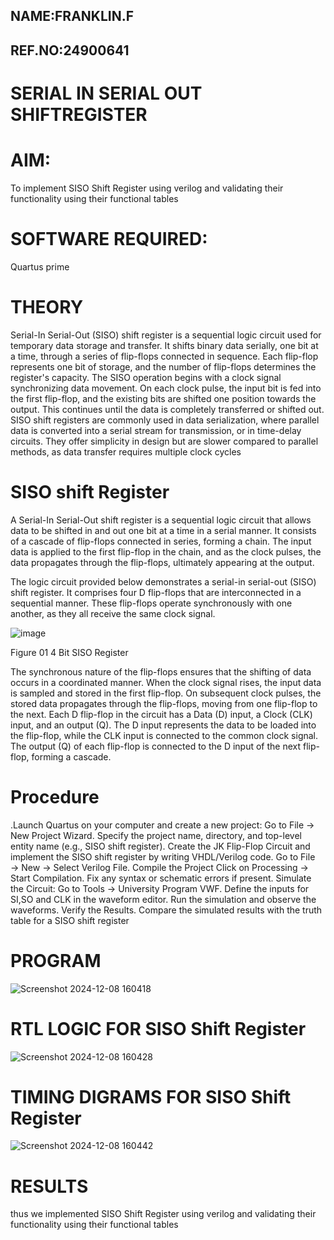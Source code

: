 ##  NAME:FRANKLIN.F
## REF.NO:24900641
# SERIAL IN SERIAL OUT SHIFTREGISTER

# AIM:

To implement  SISO Shift Register using verilog and validating their functionality using their functional tables

# SOFTWARE REQUIRED:

Quartus prime

# THEORY
Serial-In Serial-Out (SISO) shift register is a sequential logic circuit used for temporary data storage and transfer. It shifts binary data serially, one bit at a time, through a series of flip-flops connected in sequence. Each flip-flop represents one bit of storage, and the number of flip-flops determines the register's capacity. The SISO operation begins with a clock signal synchronizing data movement. On each clock pulse, the input bit is fed into the first flip-flop, and the existing bits are shifted one position towards the output. This continues until the data is completely transferred or shifted out. SISO shift registers are commonly used in data serialization, where parallel data is converted into a serial stream for transmission, or in time-delay circuits. They offer simplicity in design but are slower compared to parallel methods, as data transfer requires multiple clock cycles
# SISO shift Register

A Serial-In Serial-Out shift register is a sequential logic circuit that allows data to be shifted in and out one bit at a time in a serial manner. It consists of a cascade of flip-flops connected in series, forming a chain. The input data is applied to the first flip-flop in the chain, and as the clock pulses, the data propagates through the flip-flops, ultimately appearing at the output.

The logic circuit provided below demonstrates a serial-in serial-out (SISO) shift register. It comprises four D flip-flops that are interconnected in a sequential manner. These flip-flops operate synchronously with one another, as they all receive the same clock signal.

![image](https://github.com/naavaneetha/SERIAL-IN-SERIAL-OUT-SHIFTREGISTER/assets/154305477/e81c4072-37f9-46c6-8145-566764b74c3a)

Figure 01 4 Bit SISO Register

The synchronous nature of the flip-flops ensures that the shifting of data occurs in a coordinated manner. When the clock signal rises, the input data is sampled and stored in the first flip-flop. On subsequent clock pulses, the stored data propagates through the flip-flops, moving from one flip-flop to the next.
Each D flip-flop in the circuit has a Data (D) input, a Clock (CLK) input, and an output (Q). The D input represents the data to be loaded into the flip-flop, while the CLK input is connected to the common clock signal. The output (Q) of each flip-flop is connected to the D input of the next flip-flop, forming a cascade.

# Procedure
.Launch Quartus on your computer and create a new project: Go to File → New Project Wizard. Specify the project name, directory, and top-level entity name (e.g., SISO shift register). Create the JK Flip-Flop Circuit and implement the SISO shift register by writing VHDL/Verilog code. Go to File → New → Select Verilog File. Compile the Project Click on Processing → Start Compilation. Fix any syntax or schematic errors if present. Simulate the Circuit: Go to Tools → University Program VWF. Define the inputs for SI,SO and CLK in the waveform editor. Run the simulation and observe the waveforms. Verify the Results. Compare the simulated results with the truth table for a SISO shift register

# PROGRAM
![Screenshot 2024-12-08 160418](https://github.com/user-attachments/assets/ad1171bf-24b2-4adc-a110-fec5fdd9a578)





# RTL LOGIC FOR SISO Shift Register
![Screenshot 2024-12-08 160428](https://github.com/user-attachments/assets/3d8ac5e9-d9e3-4d0a-8caa-c66d5fd49c9c)

# TIMING DIGRAMS FOR SISO Shift Register
![Screenshot 2024-12-08 160442](https://github.com/user-attachments/assets/3180a5b2-43d9-49f7-b856-81782e221018)

# RESULTS
thus we implemented  SISO Shift Register using verilog and validating their functionality using their functional tables
